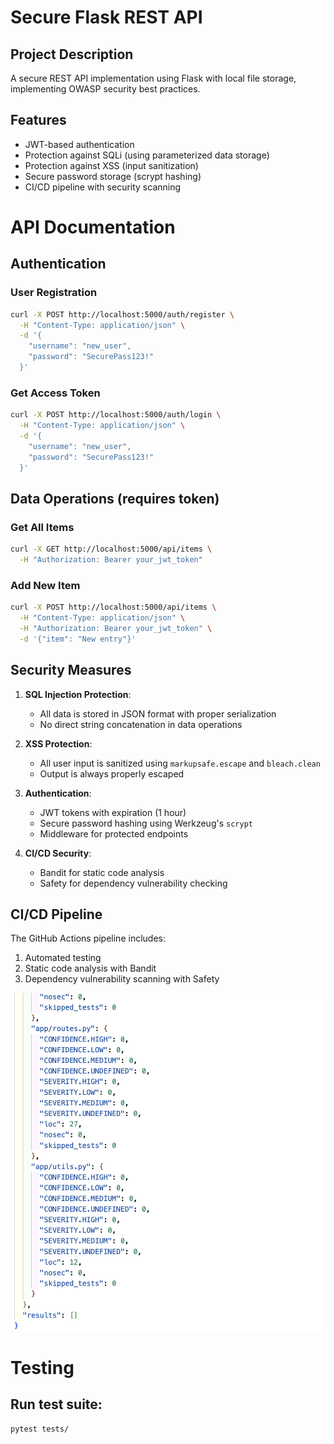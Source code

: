 # Secure Flask REST API

## Project Description

A secure REST API implementation using Flask with local file storage, implementing OWASP security best practices.

## Features

- JWT-based authentication
- Protection against SQLi (using parameterized data storage)
- Protection against XSS (input sanitization)
- Secure password storage (scrypt hashing)
- CI/CD pipeline with security scanning

# API Documentation
## Authentication
### User Registration
```bash
curl -X POST http://localhost:5000/auth/register \
  -H "Content-Type: application/json" \
  -d '{
    "username": "new_user",
    "password": "SecurePass123!"
  }'
```
### Get Access Token
```bash
curl -X POST http://localhost:5000/auth/login \
  -H "Content-Type: application/json" \
  -d '{
    "username": "new_user",
    "password": "SecurePass123!"
  }'
```
## Data Operations (requires token)
### Get All Items
```bash
curl -X GET http://localhost:5000/api/items \
  -H "Authorization: Bearer your_jwt_token"
```
### Add New Item
```bash
curl -X POST http://localhost:5000/api/items \
  -H "Content-Type: application/json" \
  -H "Authorization: Bearer your_jwt_token" \
  -d '{"item": "New entry"}'
```
## Security Measures

1. **SQL Injection Protection**:
   - All data is stored in JSON format with proper serialization
   - No direct string concatenation in data operations

2. **XSS Protection**:
   - All user input is sanitized using `markupsafe.escape` and `bleach.clean`
   - Output is always properly escaped

3. **Authentication**:
   - JWT tokens with expiration (1 hour)
   - Secure password hashing using Werkzeug's `scrypt`
   - Middleware for protected endpoints

4. **CI/CD Security**:
   - Bandit for static code analysis
   - Safety for dependency vulnerability checking

## CI/CD Pipeline

The GitHub Actions pipeline includes:
1. Automated testing
2. Static code analysis with Bandit
3. Dependency vulnerability scanning with Safety

![CI/CD Pipeline Screenshot](screenshots/pipline.png)

# Testing
## Run test suite:
```bash
pytest tests/
```
